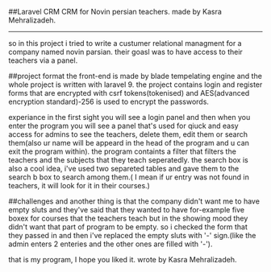 ##Laravel CRM 
CRM for Novin persian teachers.
made by Kasra Mehralizadeh.
____________________________
so in this project i tried to write a custumer relational managment for a company named novin parsian.
their goasl was to have access to their teachers via a panel.

##project format
the front-end is made by blade tempelating engine and the whole project is written with laravel 9.
the project contains login and register forms that are encrypted with csrf tokens(tokenised) and
AES(advanced encryption standard)-256 is used to encrypt the passwords.

experiance
in the first sight you will see a login panel and then when you enter the program you will see a panel that's used for 
qiuck and easy access for admins to see the teachers, delete them, edit them or search them(also ur name will be appeard 
in the head of the program and u can exit the program within).
the program containts a filter that filters the teachers and the subjects that they teach seperatedly.
the search box is also a cool idea, i've used two separeted tables and gave them to the search b box to search among them.(
    I mean if ur entry was not found in teachers, it will look for it in their courses.)

##challenges
and another thing is that the company didn't want me to have empty sluts and they've said that they wanted to have for-example five boxex for 
courses that the teachers teach but in the showing mood they didn't want that part of program to be empty. so i checked the form that they passed in 
and then i've replaced the empty sluts with '-' sign.(like the admin enters 2 enteries and the other ones are filled with '-').

that is my program, I hope you liked it.
wrote by Kasra Mehralizadeh.
